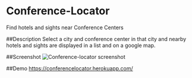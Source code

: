 # Conference-Locator
Find hotels and sights near Conference Centers

##Description
Select a city and conference center in that city and nearby hotels and sights are displayed in a list and on a google map.

##Screenshot
![Conference-locator screenshot](http://i.imgur.com/fmAiK5m.png)

##Demo
https://conferencelocator.herokuapp.com/
